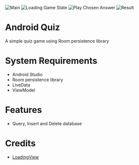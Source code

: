 ![Main](https://user-images.githubusercontent.com/57958790/85030980-80883200-b154-11ea-950e-1f458e55cfb4.png)
![Loading Game State](https://user-images.githubusercontent.com/57958790/85031052-972e8900-b154-11ea-8e67-8f51650ea62b.png)
![Play Chosen Answer](https://user-images.githubusercontent.com/57958790/85031104-a7466880-b154-11ea-8b62-70bfd5c3360c.png)
![Result](https://user-images.githubusercontent.com/57958790/85031227-ce049f00-b154-11ea-90dd-ddb028d16b16.png)

# Android Quiz

A simple quiz game using Room persistence library

# System Requirements

- Android Studio
- Room persistence library
- LiveData
- ViewModel

# Features

- Query, Insert and Delete database

# Credits

- [LoadingView](https://github.com/ldoublem/LoadingView)
